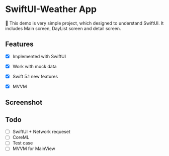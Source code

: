 # SwiftUI-Weather App

🚀 This demo is very simple project, which designed to understand SwiftUI. It includes Main screen, DayList screen and detail screen.

## Features

- [x] Implemented with SwiftUI
- [x] Work with mock data
- [x] Swift 5.1 new features
- [x] MVVM


## Screenshot




## Todo
- [ ] SwiftUI + Network requeset
- [ ] CoreML
- [ ] Test case
- [ ] MVVM for MainView
